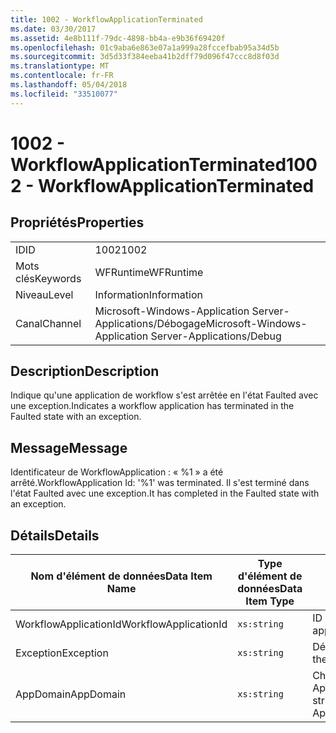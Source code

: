 ```yaml
---
title: 1002 - WorkflowApplicationTerminated
ms.date: 03/30/2017
ms.assetid: 4e8b111f-79dc-4898-bb4a-e9b36f69420f
ms.openlocfilehash: 01c9aba6e863e07a1a999a28fccefbab95a34d5b
ms.sourcegitcommit: 3d5d33f384eeba41b2dff79d096f47ccc8d8f03d
ms.translationtype: MT
ms.contentlocale: fr-FR
ms.lasthandoff: 05/04/2018
ms.locfileid: "33510077"
---
```

# <a name="1002---workflowapplicationterminated"></a><span data-ttu-id="6e32c-102">1002 - WorkflowApplicationTerminated</span><span class="sxs-lookup"><span data-stu-id="6e32c-102">1002 - WorkflowApplicationTerminated</span></span>
## <a name="properties"></a><span data-ttu-id="6e32c-103">Propriétés</span><span class="sxs-lookup"><span data-stu-id="6e32c-103">Properties</span></span>  
  
|||  
|-|-|  
|<span data-ttu-id="6e32c-104">ID</span><span class="sxs-lookup"><span data-stu-id="6e32c-104">ID</span></span>|<span data-ttu-id="6e32c-105">1002</span><span class="sxs-lookup"><span data-stu-id="6e32c-105">1002</span></span>|  
|<span data-ttu-id="6e32c-106">Mots clés</span><span class="sxs-lookup"><span data-stu-id="6e32c-106">Keywords</span></span>|<span data-ttu-id="6e32c-107">WFRuntime</span><span class="sxs-lookup"><span data-stu-id="6e32c-107">WFRuntime</span></span>|  
|<span data-ttu-id="6e32c-108">Niveau</span><span class="sxs-lookup"><span data-stu-id="6e32c-108">Level</span></span>|<span data-ttu-id="6e32c-109">Information</span><span class="sxs-lookup"><span data-stu-id="6e32c-109">Information</span></span>|  
|<span data-ttu-id="6e32c-110">Canal</span><span class="sxs-lookup"><span data-stu-id="6e32c-110">Channel</span></span>|<span data-ttu-id="6e32c-111">Microsoft-Windows-Application Server-Applications/Débogage</span><span class="sxs-lookup"><span data-stu-id="6e32c-111">Microsoft-Windows-Application Server-Applications/Debug</span></span>|  
  
## <a name="description"></a><span data-ttu-id="6e32c-112">Description</span><span class="sxs-lookup"><span data-stu-id="6e32c-112">Description</span></span>  
 <span data-ttu-id="6e32c-113">Indique qu'une application de workflow s'est arrêtée en l'état Faulted avec une exception.</span><span class="sxs-lookup"><span data-stu-id="6e32c-113">Indicates a workflow application has terminated in the Faulted state with an exception.</span></span>  
  
## <a name="message"></a><span data-ttu-id="6e32c-114">Message</span><span class="sxs-lookup"><span data-stu-id="6e32c-114">Message</span></span>  
 <span data-ttu-id="6e32c-115">Identificateur de WorkflowApplication : « %1 » a été arrêté.</span><span class="sxs-lookup"><span data-stu-id="6e32c-115">WorkflowApplication Id: '%1' was terminated.</span></span> <span data-ttu-id="6e32c-116">Il s'est terminé dans l'état Faulted avec une exception.</span><span class="sxs-lookup"><span data-stu-id="6e32c-116">It has completed in the Faulted state with an exception.</span></span>  
  
## <a name="details"></a><span data-ttu-id="6e32c-117">Détails</span><span class="sxs-lookup"><span data-stu-id="6e32c-117">Details</span></span>  
  
|<span data-ttu-id="6e32c-118">Nom d'élément de données</span><span class="sxs-lookup"><span data-stu-id="6e32c-118">Data Item Name</span></span>|<span data-ttu-id="6e32c-119">Type d'élément de données</span><span class="sxs-lookup"><span data-stu-id="6e32c-119">Data Item Type</span></span>|<span data-ttu-id="6e32c-120">Description</span><span class="sxs-lookup"><span data-stu-id="6e32c-120">Description</span></span>|  
|--------------------|--------------------|-----------------|  
|<span data-ttu-id="6e32c-121">WorkflowApplicationId</span><span class="sxs-lookup"><span data-stu-id="6e32c-121">WorkflowApplicationId</span></span>|`xs:string`|<span data-ttu-id="6e32c-122">ID d'application de flux de travail</span><span class="sxs-lookup"><span data-stu-id="6e32c-122">The workflow application id</span></span>|  
|<span data-ttu-id="6e32c-123">Exception</span><span class="sxs-lookup"><span data-stu-id="6e32c-123">Exception</span></span>|`xs:string`|<span data-ttu-id="6e32c-124">Détails de l'exception</span><span class="sxs-lookup"><span data-stu-id="6e32c-124">The exception details for the exception</span></span>|  
|<span data-ttu-id="6e32c-125">AppDomain</span><span class="sxs-lookup"><span data-stu-id="6e32c-125">AppDomain</span></span>|`xs:string`|<span data-ttu-id="6e32c-126">Chaîne retournée par AppDomain.CurrentDomain.FriendlyName.</span><span class="sxs-lookup"><span data-stu-id="6e32c-126">The string returned by AppDomain.CurrentDomain.FriendlyName.</span></span>|
